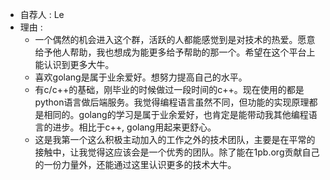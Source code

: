 * 自荐人 : Le
* 理由 : 
  * 一个偶然的机会进入这个群，活跃的人都能感觉到是对技术的热爱。愿意给予他人帮助，我也想成为能更多给予帮助的那一个。希望在这个平台上能认识到更多大牛。
  * 喜欢golang是属于业余爱好。想努力提高自己的水平。
  * 有c/c++的基础，刚毕业的时候做过一段时间的c++。现在使用的都是python语言做后端服务。我觉得编程语言虽然不同，但功能的实现原理都是相同的。golang的学习是属于业余爱好，也肯定是能带动我其他编程语言的进步。相比于c++, golang用起来更舒心。
  * 这是我第一个这么积极主动加入的工作之外的技术团队，主要是在平常的接触中，让我觉得这应该会是一个优秀的团队。除了能在1pb.org贡献自己的一份力量外，还能通过这里认识更多的技术大牛。